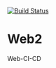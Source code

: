 [![Build Status](https://dev.azure.com/Mengly123123/Web2/_apis/build/status%2FWeb2-ASP.NET%20Core%20Pipeline?branchName=master)](https://dev.azure.com/Mengly123123/Web2/_build/latest?definitionId=2&branchName=master)
# Web2
Web-CI-CD
